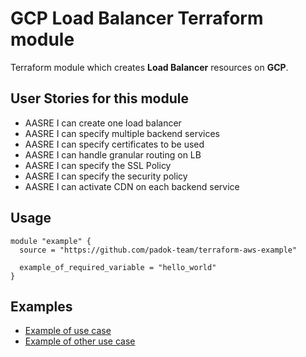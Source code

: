 # GCP Load Balancer Terraform module

Terraform module which creates **Load Balancer** resources on **GCP**. 
<!-- This module is an abstraction of the [MODULE_NAME](https://github.com/a_great_module) by [@someoneverysmart](https://github.com/someoneverysmart). -->

## User Stories for this module

- AASRE I can create one load balancer
- AASRE I can specify multiple backend services
- AASRE I can specify certificates to be used
- AASRE I can handle granular routing on LB
- AASRE I can specify the SSL Policy
- AASRE I can specify the security policy
- AASRE I can activate CDN on each backend service

## Usage

```hcl
module "example" {
  source = "https://github.com/padok-team/terraform-aws-example"

  example_of_required_variable = "hello_world"
}
```

## Examples

- [Example of use case](examples/example_of_use_case/main.tf)
- [Example of other use case](examples/example_of_other_use_case/main.tf)

<!-- BEGIN_TF_DOCS -->
<!-- END_TF_DOCS -->
